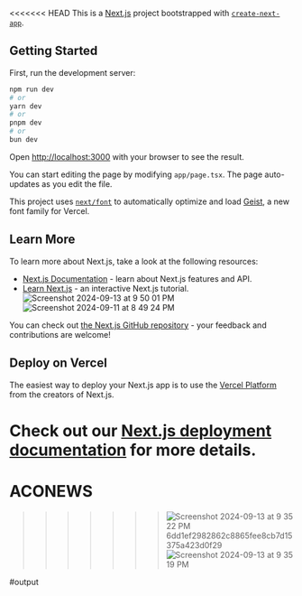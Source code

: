<<<<<<< HEAD
This is a [Next.js](https://nextjs.org) project bootstrapped with [`create-next-app`](https://nextjs.org/docs/app/api-reference/cli/create-next-app).

## Getting Started

First, run the development server:

```bash
npm run dev
# or
yarn dev
# or
pnpm dev
# or
bun dev
```

Open [http://localhost:3000](http://localhost:3000) with your browser to see the result.

You can start editing the page by modifying `app/page.tsx`. The page auto-updates as you edit the file.

This project uses [`next/font`](https://nextjs.org/docs/app/building-your-application/optimizing/fonts) to automatically optimize and load [Geist](https://vercel.com/font), a new font family for Vercel.

## Learn More

To learn more about Next.js, take a look at the following resources:

- [Next.js Documentation](https://nextjs.org/docs) - learn about Next.js features and API.
- [Learn Next.js](https://nextjs.org/learn) - an interactive Next.js tutorial.![Screenshot 2024-09-13 at 9 50 01 PM](https://github.com/user-attachments/assets/00be468c-3167-485c-8ac2-a505c042e9e3)
![Screenshot 2024-09-11 at 8 49 24 PM](https://github.com/user-attachments/assets/5575cb86-5403-413a-8cee-1845fb2801c9)


You can check out [the Next.js GitHub repository](https://github.com/vercel/next.js) - your feedback and contributions are welcome!

## Deploy on Vercel

The easiest way to deploy your Next.js app is to use the [Vercel Platform](https://vercel.com/new?utm_medium=default-template&filter=next.js&utm_source=create-next-app&utm_campaign=create-next-app-readme) from the creators of Next.js.

Check out our [Next.js deployment documentation](https://nextjs.org/docs/app/building-your-application/deploying) for more details.
=======
# ACONEWS
>>>>>>> ![Screenshot 2024-09-13 at 9 35 22 PM](https://github.com/user-attachments/assets/2664da59-6cf6-4b72-85e1-46538e501c2e)
6dd1ef2982862c8865fee8cb7d15375a423d0f29
![Screenshot 2024-09-13 at 9 35 19 PM](https://github.com/user-attachments/assets/aba6c35c-337b-4986-a0f8-36300436c847)

#output

